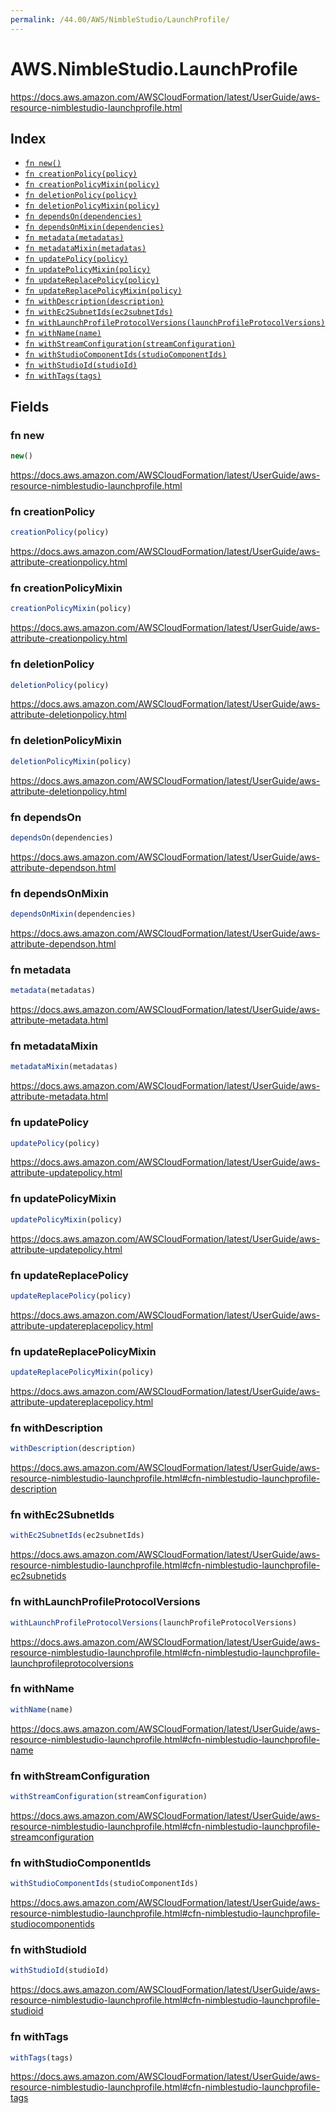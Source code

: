 ```yaml
---
permalink: /44.00/AWS/NimbleStudio/LaunchProfile/
---
```


# AWS.NimbleStudio.LaunchProfile

https://docs.aws.amazon.com/AWSCloudFormation/latest/UserGuide/aws-resource-nimblestudio-launchprofile.html

## Index

* [`fn new()`](#fn-new)
* [`fn creationPolicy(policy)`](#fn-creationpolicy)
* [`fn creationPolicyMixin(policy)`](#fn-creationpolicymixin)
* [`fn deletionPolicy(policy)`](#fn-deletionpolicy)
* [`fn deletionPolicyMixin(policy)`](#fn-deletionpolicymixin)
* [`fn dependsOn(dependencies)`](#fn-dependson)
* [`fn dependsOnMixin(dependencies)`](#fn-dependsonmixin)
* [`fn metadata(metadatas)`](#fn-metadata)
* [`fn metadataMixin(metadatas)`](#fn-metadatamixin)
* [`fn updatePolicy(policy)`](#fn-updatepolicy)
* [`fn updatePolicyMixin(policy)`](#fn-updatepolicymixin)
* [`fn updateReplacePolicy(policy)`](#fn-updatereplacepolicy)
* [`fn updateReplacePolicyMixin(policy)`](#fn-updatereplacepolicymixin)
* [`fn withDescription(description)`](#fn-withdescription)
* [`fn withEc2SubnetIds(ec2subnetIds)`](#fn-withec2subnetids)
* [`fn withLaunchProfileProtocolVersions(launchProfileProtocolVersions)`](#fn-withlaunchprofileprotocolversions)
* [`fn withName(name)`](#fn-withname)
* [`fn withStreamConfiguration(streamConfiguration)`](#fn-withstreamconfiguration)
* [`fn withStudioComponentIds(studioComponentIds)`](#fn-withstudiocomponentids)
* [`fn withStudioId(studioId)`](#fn-withstudioid)
* [`fn withTags(tags)`](#fn-withtags)

## Fields

### fn new

```ts
new()
```

https://docs.aws.amazon.com/AWSCloudFormation/latest/UserGuide/aws-resource-nimblestudio-launchprofile.html

### fn creationPolicy

```ts
creationPolicy(policy)
```

https://docs.aws.amazon.com/AWSCloudFormation/latest/UserGuide/aws-attribute-creationpolicy.html

### fn creationPolicyMixin

```ts
creationPolicyMixin(policy)
```

https://docs.aws.amazon.com/AWSCloudFormation/latest/UserGuide/aws-attribute-creationpolicy.html

### fn deletionPolicy

```ts
deletionPolicy(policy)
```

https://docs.aws.amazon.com/AWSCloudFormation/latest/UserGuide/aws-attribute-deletionpolicy.html

### fn deletionPolicyMixin

```ts
deletionPolicyMixin(policy)
```

https://docs.aws.amazon.com/AWSCloudFormation/latest/UserGuide/aws-attribute-deletionpolicy.html

### fn dependsOn

```ts
dependsOn(dependencies)
```

https://docs.aws.amazon.com/AWSCloudFormation/latest/UserGuide/aws-attribute-dependson.html

### fn dependsOnMixin

```ts
dependsOnMixin(dependencies)
```

https://docs.aws.amazon.com/AWSCloudFormation/latest/UserGuide/aws-attribute-dependson.html

### fn metadata

```ts
metadata(metadatas)
```

https://docs.aws.amazon.com/AWSCloudFormation/latest/UserGuide/aws-attribute-metadata.html

### fn metadataMixin

```ts
metadataMixin(metadatas)
```

https://docs.aws.amazon.com/AWSCloudFormation/latest/UserGuide/aws-attribute-metadata.html

### fn updatePolicy

```ts
updatePolicy(policy)
```

https://docs.aws.amazon.com/AWSCloudFormation/latest/UserGuide/aws-attribute-updatepolicy.html

### fn updatePolicyMixin

```ts
updatePolicyMixin(policy)
```

https://docs.aws.amazon.com/AWSCloudFormation/latest/UserGuide/aws-attribute-updatepolicy.html

### fn updateReplacePolicy

```ts
updateReplacePolicy(policy)
```

https://docs.aws.amazon.com/AWSCloudFormation/latest/UserGuide/aws-attribute-updatereplacepolicy.html

### fn updateReplacePolicyMixin

```ts
updateReplacePolicyMixin(policy)
```

https://docs.aws.amazon.com/AWSCloudFormation/latest/UserGuide/aws-attribute-updatereplacepolicy.html

### fn withDescription

```ts
withDescription(description)
```

https://docs.aws.amazon.com/AWSCloudFormation/latest/UserGuide/aws-resource-nimblestudio-launchprofile.html#cfn-nimblestudio-launchprofile-description

### fn withEc2SubnetIds

```ts
withEc2SubnetIds(ec2subnetIds)
```

https://docs.aws.amazon.com/AWSCloudFormation/latest/UserGuide/aws-resource-nimblestudio-launchprofile.html#cfn-nimblestudio-launchprofile-ec2subnetids

### fn withLaunchProfileProtocolVersions

```ts
withLaunchProfileProtocolVersions(launchProfileProtocolVersions)
```

https://docs.aws.amazon.com/AWSCloudFormation/latest/UserGuide/aws-resource-nimblestudio-launchprofile.html#cfn-nimblestudio-launchprofile-launchprofileprotocolversions

### fn withName

```ts
withName(name)
```

https://docs.aws.amazon.com/AWSCloudFormation/latest/UserGuide/aws-resource-nimblestudio-launchprofile.html#cfn-nimblestudio-launchprofile-name

### fn withStreamConfiguration

```ts
withStreamConfiguration(streamConfiguration)
```

https://docs.aws.amazon.com/AWSCloudFormation/latest/UserGuide/aws-resource-nimblestudio-launchprofile.html#cfn-nimblestudio-launchprofile-streamconfiguration

### fn withStudioComponentIds

```ts
withStudioComponentIds(studioComponentIds)
```

https://docs.aws.amazon.com/AWSCloudFormation/latest/UserGuide/aws-resource-nimblestudio-launchprofile.html#cfn-nimblestudio-launchprofile-studiocomponentids

### fn withStudioId

```ts
withStudioId(studioId)
```

https://docs.aws.amazon.com/AWSCloudFormation/latest/UserGuide/aws-resource-nimblestudio-launchprofile.html#cfn-nimblestudio-launchprofile-studioid

### fn withTags

```ts
withTags(tags)
```

https://docs.aws.amazon.com/AWSCloudFormation/latest/UserGuide/aws-resource-nimblestudio-launchprofile.html#cfn-nimblestudio-launchprofile-tags